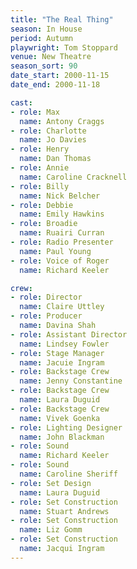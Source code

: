 ```yaml
---
title: "The Real Thing"
season: In House
period: Autumn
playwright: Tom Stoppard
venue: New Theatre
season_sort: 90
date_start: 2000-11-15
date_end: 2000-11-18

cast:
- role: Max
  name: Antony Craggs
- role: Charlotte
  name: Jo Davies
- role: Henry
  name: Dan Thomas
- role: Annie
  name: Caroline Cracknell
- role: Billy
  name: Nick Belcher
- role: Debbie
  name: Emily Hawkins
- role: Broadie
  name: Ruairi Curran
- role: Radio Presenter
  name: Paul Young
- role: Voice of Roger
  name: Richard Keeler

crew:
- role: Director
  name: Claire Uttley
- role: Producer
  name: Davina Shah
- role: Assistant Director
  name: Lindsey Fowler
- role: Stage Manager
  name: Jacuie Ingram
- role: Backstage Crew
  name: Jenny Constantine
- role: Backstage Crew
  name: Laura Duguid
- role: Backstage Crew
  name: Vivek Goenka
- role: Lighting Designer
  name: John Blackman
- role: Sound
  name: Richard Keeler
- role: Sound
  name: Caroline Sheriff
- role: Set Design
  name: Laura Duguid
- role: Set Construction
  name: Stuart Andrews
- role: Set Construction
  name: Liz Gomm
- role: Set Construction
  name: Jacqui Ingram
---
```



